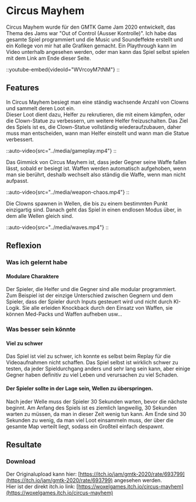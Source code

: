 # Circus Mayhem
Circus Mayhem wurde für den GMTK Game Jam 2020 entwickelt, das Thema des Jams war "Out of Control (Ausser Kontrolle)".
Ich habe das gesamte Spiel programmiert und die Music und Soundeffekte erstellt und ein Kollege von mir hat alle Grafiken gemacht.
Ein Playthrough kann im Video unterhalb angesehen werden, oder man kann das Spiel selbst spielen mit dem Link am Ende dieser Seite.

::youtube-embed{videoId="WVrcoyM7tNM"}
::

## Features
In Circus Mayhem besiegt man eine ständig wachsende Anzahl von Clowns und sammelt deren Loot ein.  
Dieser Loot dient dazu, Helfer zu rekrutieren, die mit einem kämpfen, oder die Clown-Statue zu verbessern, um weitere Helfer freizuschalten. 
Das Ziel des Spiels ist es, die Clown-Statue vollständig wiederaufzubauen, daher muss man entscheiden, wann man Helfer einstellt und wann man die Statue verbessert.

::auto-video{src="../media/gameplay.mp4"}
::

Das Gimmick von Circus Mayhem ist, dass jeder Gegner seine Waffe fallen lässt, sobald er besiegt ist.
Waffen werden automatisch aufgehoben, wenn man sie berührt, deshalb wechselt also ständig die Waffe, wenn man nicht aufpasst.

::auto-video{src="../media/weapon-chaos.mp4"}
::

Die Clowns spawnen in Wellen, die bis zu einem bestimmten Punkt einzigartig sind. 
Danach geht das Spiel in einen endlosen Modus über, in dem alle Wellen gleich sind.

::auto-video{src="../media/waves.mp4"}
::

## Reflexion

### Was ich gelernt habe

#### Modulare Charaktere
Der Spieler, die Helfer und die Gegner sind alle modular programmiert.  
Zum Beispiel ist der einzige Unterschied zwischen Gegnern und dem Spieler, dass der Spieler durch Inputs gesteuert wird und nicht durch KI-Logik.
Sie alle erleiden Knockback durch den Einsatz von Waffen, sie können Med-Packs und Waffen aufheben usw...

### Was besser sein könnte

#### Viel zu schwer
Das Spiel ist viel zu schwer, ich konnte es selbst beim Replay für die Videoaufnahmen nicht schaffen.
Das Spiel selbst ist wirklich schwer zu testen, da jeder Spieldurchgang anders und sehr lang sein kann,
aber einige Gegner haben definitiv zu viel Leben und verursachen zu viel Schaden.


#### Der Spieler sollte in der Lage sein, Wellen zu überspringen.
Nach jeder Welle muss der Spieler 30 Sekunden warten, bevor die nächste beginnt.
Am Anfang des Spiels ist es ziemlich langweilig, 30 Sekunden warten zu müssen, da man in dieser Zeit wenig tun kann.
Am Ende sind 30 Sekunden zu wenig, da man viel Loot einsammeln muss, der über die gesamte Map verteilt liegt, sodass ein Großteil einfach despawnt.

## Resultate

### Download
Der Originalupload kann hier: [https://itch.io/jam/gmtk-2020/rate/693799](https://itch.io/jam/gmtk-2020/rate/693799) angesehen werden. \
Hier ist der direkt itch.io link: [https://woxelgames.itch.io/circus-mayhem](https://woxelgames.itch.io/circus-mayhem)

